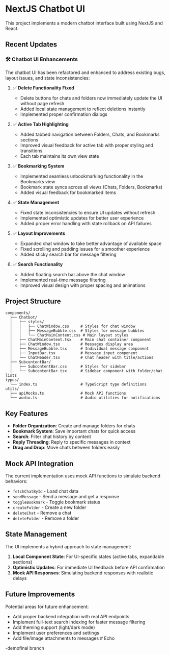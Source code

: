 # NextJS Chatbot UI

This project implements a modern chatbot interface built using NextJS and React.

## Recent Updates

### 🛠️ Chatbot UI Enhancements

The chatbot UI has been refactored and enhanced to address existing bugs, layout issues, and state inconsistencies:

1. ✅ **Delete Functionality Fixed**
   - Delete buttons for chats and folders now immediately update the UI without page refresh
   - Added local state management to reflect deletions instantly
   - Implemented proper confirmation dialogs

2. ✅ **Active Tab Highlighting**
   - Added tabbed navigation between Folders, Chats, and Bookmarks sections
   - Improved visual feedback for active tab with proper styling and transitions
   - Each tab maintains its own view state

3. ✅ **Bookmarking System**
   - Implemented seamless unbookmarking functionality in the Bookmarks view
   - Bookmark state syncs across all views (Chats, Folders, Bookmarks)
   - Added visual feedback for bookmarked items

4. ✅ **State Management**
   - Fixed state inconsistencies to ensure UI updates without refresh
   - Implemented optimistic updates for better user experience
   - Added proper error handling with state rollback on API failures

5. ✅ **Layout Improvements**
   - Expanded chat window to take better advantage of available space
   - Fixed scrolling and padding issues for a smoother experience
   - Added sticky search bar for message filtering

6. ✅ **Search Functionality**
   - Added floating search bar above the chat window
   - Implemented real-time message filtering
   - Improved visual design with proper spacing and animations

## Project Structure

```
components/
  ├── Chatbot/
  │   ├── styles/
  │   │   ├── ChatWindow.css     # Styles for chat window
  │   │   ├── MessageBubble.css  # Styles for message bubbles
  │   │   └── ChatMainContent.css # Main layout styles
  │   ├── ChatMainContent.tsx    # Main chat container component
  │   ├── ChatWindow.tsx         # Messages display area
  │   ├── MessageBubble.tsx      # Individual message component
  │   ├── InputBar.tsx           # Message input component
  │   └── ChatHeader.tsx         # Chat header with title/actions
  ├── SubcontentBar/
  │   ├── SubcontentBar.css      # Styles for sidebar
  │   └── SubcontentBar.tsx      # Sidebar component with folder/chat lists
types/
  └── index.ts                   # TypeScript type definitions
utils/
  ├── apiMocks.ts                # Mock API functions
  └── audio.ts                   # Audio utilities for notifications
```

## Key Features

- **Folder Organization**: Create and manage folders for chats
- **Bookmark System**: Save important chats for quick access
- **Search**: Filter chat history by content
- **Reply Threading**: Reply to specific messages in context
- **Drag and Drop**: Move chats between folders easily

## Mock API Integration

The current implementation uses mock API functions to simulate backend behaviors:

- `fetchChatById` - Load chat data
- `sendMessage` - Send a message and get a response
- `toggleBookmark` - Toggle bookmark status
- `createFolder` - Create a new folder
- `deleteChat` - Remove a chat
- `deleteFolder` - Remove a folder

## State Management

The UI implements a hybrid approach to state management:

1. **Local Component State**: For UI-specific states (active tabs, expandable sections)
2. **Optimistic Updates**: For immediate UI feedback before API confirmation
3. **Mock API Responses**: Simulating backend responses with realistic delays

## Future Improvements

Potential areas for future enhancement:

- Add proper backend integration with real API endpoints
- Implement full-text search indexing for faster message filtering
- Add theming support (light/dark mode)
- Implement user preferences and settings
- Add file/image attachments to messages #   E c h o 

 -demofinal branch
 
